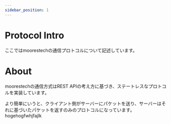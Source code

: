```yaml
---
sidebar_position: 1
---
```


# Protocol Intro
ここではmoorestechの通信プロトコルについて記述しています。

# About
moorestechの通信方式はREST APIの考え方に基づき、ステートレスなプロトコルを実装しています。  
  
より簡単にいうと、クライアント側がサーバーにパケットを送り、サーバーはそれに基づいたパケットを返すのみのプロトコルになっています。  
hogehogfwhjfajlk
